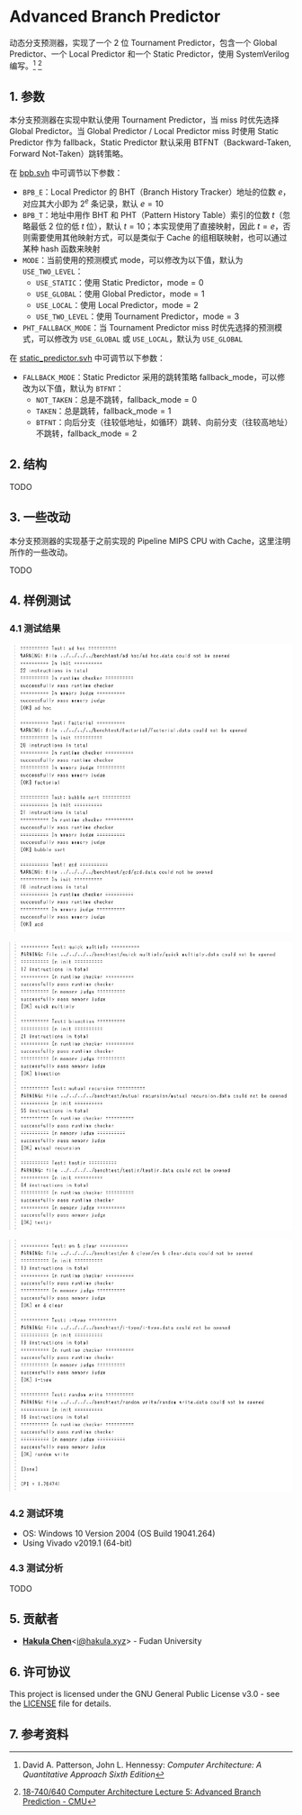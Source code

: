 # Advanced Branch Predictor

动态分支预测器，实现了一个 2 位 Tournament Predictor，包含一个 Global Predictor、一个 Local Predictor 和一个 Static Predictor，使用 SystemVerilog 编写。[^1] [^2]

## 1. 参数

本分支预测器在实现中默认使用 Tournament Predictor，当 miss 时优先选择 Global Predictor。当 Global Predictor / Local Predictor miss 时使用 Static Predictor 作为 fallback，Static Predictor 默认采用 BTFNT（Backward-Taken, Forward Not-Taken）跳转策略。

在 [bpb.svh](./src/branch-predictor/bpb.svh) 中可调节以下参数：

- `BPB_E`：Local Predictor 的 BHT（Branch History Tracker）地址的位数 $e$，对应其大小即为 $2^e$ 条记录，默认 $e = 10$
- `BPB_T`：地址中用作 BHT 和 PHT（Pattern History Table）索引的位数 $t$（忽略最低 2 位的低 $t$ 位），默认 $t = 10$；本实现使用了直接映射，因此 $t = e$，否则需要使用其他映射方式，可以是类似于 Cache 的组相联映射，也可以通过某种 hash 函数来映射
- `MODE`：当前使用的预测模式 $\text{mode}$，可以修改为以下值，默认为 `USE_TWO_LEVEL`：
  - `USE_STATIC`：使用 Static Predictor，$\text{mode} = 0$
  - `USE_GLOBAL`：使用 Global Predictor，$\text{mode} = 1$
  - `USE_LOCAL`：使用 Local Predictor，$\text{mode} = 2$
  - `USE_TWO_LEVEL`：使用 Tournament Predictor，$\text{mode} = 3$
- `PHT_FALLBACK_MODE`：当 Tournament Predictor miss 时优先选择的预测模式，可以修改为 `USE_GLOBAL` 或 `USE_LOCAL`，默认为 `USE_GLOBAL`

在 [static_predictor.svh](./src/branch-predictor/static_predictor.svh) 中可调节以下参数：

- `FALLBACK_MODE`：Static Predictor 采用的跳转策略 $\text{fallback_mode}$，可以修改为以下值，默认为 `BTFNT`：
  - `NOT_TAKEN`：总是不跳转，$\text{fallback_mode} = 0$
  - `TAKEN`：总是跳转，$\text{fallback_mode} = 1$
  - `BTFNT`：向后分支（往较低地址，如循环）跳转、向前分支（往较高地址）不跳转，$\text{fallback_mode} = 2$

## 2. 结构

TODO

## 3. 一些改动

本分支预测器的实现基于之前实现的 Pipeline MIPS CPU with Cache，这里注明所作的一些改动。

TODO

## 4. 样例测试

### 4.1 测试结果

![Benchtest 1 ~ 4](./assets/test_1-4.png)

![Benchtest 5 ~ 8](./assets/test_5-8.png)

![Benchtest 9 ~ 11](./assets/test_9-11.png)

### 4.2 测试环境

- OS: Windows 10 Version 2004 (OS Build 19041.264)
- Using Vivado v2019.1 (64-bit)

### 4.3 测试分析

TODO

## 5. 贡献者

- [**Hakula Chen**](https://github.com/hakula139)<[i@hakula.xyz](mailto:i@hakula.xyz)> - Fudan University

## 6. 许可协议

This project is licensed under the GNU General Public License v3.0 - see the [LICENSE](../LICENSE) file for details.

## 7. 参考资料

[^1]: David A. Patterson, John L. Hennessy: *Computer Architecture: A Quantitative Approach Sixth Edition*  
[^2]: [18-740/640 Computer Architecture Lecture 5: Advanced Branch Prediction - CMU](https://course.ece.cmu.edu/~ece740/f15/lib/exe/fetch.php?media=18-740-fall15-lecture05-branch-prediction-afterlecture.pdf)
